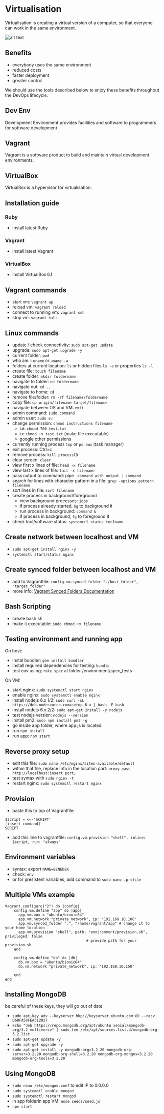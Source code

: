# Virtualisation

Virtualisation is creating a virtual version of a computer, 
so that everyone can work in the same environment.

![alt text](https://github.com/Benedek4000/eng130_virtualisation/blob/main/vagrant_diagram.png)

## Benefits

- everybody uses the same environment
- reduced costs
- faster deployment
- greater control

We should use the tools described below to 
enjoy these benefits throughout the DevOps lifecycle.

## Dev Env

Development Environment provides facilities and software 
to programmers for software development

## Vagrant

Vagrant is a software product to build and maintain virtual development environments.

## VirtualBox

VirtualBox is a hypervisor for virtualisation.

## Installation guide

### Ruby

- install latest Ruby

### Vagrant

- install latest Vagrant

### VirtualBox

- install VirtualBox 6.1

## Vagrant commands

- start vm: `vagrant up`
- reload vm: `vagrant reload`
- connect to running vm: `vagrant ssh`
- stop vm: `vagrant halt`

## Linux commands

- update / check connectivity: `sudo apt-get update`
- upgrade: `sudo apt-get upgrade -y`
- current folder: `pwd`
- who am i: `uname` or `uname -a`
- folders at current location: `ls` or hidden files `ls -a` or properties `ls -l`
- create file: `touch filename`
- create folder: `mkdir foldername`
- navigate to folder: `cd foldername`
- navigate out: `cd ..`
- navigate to home: `cd`
- remove file/folder: `rm -rf filename/foldername`
- copy file: `cp origin/filename target/filename`
- navigate between OS and VM: `exit`
- admin command: `sudo command`
- admin user: `sudo su`
- change permission: `chmod instructions filename`
	- i.e. `chmod 700 test.txt`
	- i.e `chmod +x test.txt` (make file executable)
	- google other permissions
- currently running process `top` or `ps aux` (task manager)
- exit process: Ctrl+c
- remove process: `kill processID`
- clear screen: `clear`
- view first x lines of file: `head -x filename`
- view last x lines of file: `tail -x filename`
- pass output to command: pipe ` command with output | command`
- search for lines with character pattern in a file: `grep -options pattern filename`
- sort lines in file: `sort filename`
- create process in background/foreground
	- view background processes: `jobs`
	- if process already started, `bg` to background it
	- run process in background: `command &`
	- if process in background, `fg` to foreground it
- check tool/software status: `systemcrl status toolname`

## Create network between localhost and VM

- `sudo apt-get install nginx -y`
- `systemctl start/status nginx`

## Create synced folder between localhost and VM

- add to Vagrantfile: `config.vm.synced_folder "./host_folder", "target_folder"` 
- more info: [Vagrant Synced Folders Documentation](https://www.vagrantup.com/docs/synced-folders/basic_usage)

## Bash Scripting

- create bash.sh
- make it executable: `sudo chmod +x filename`

## Testing environment and running app

On host:
- instal bundler: `gem install bundler`
- install required dependencies for testing: `bundle`
- test env using: `rake spec` at folder /environment/spec_tests

On VM:
- start nginx: `sudo systemctl start nginx`
- enable nginx: `sudo systemctl enable nginx`
- install nodejs 6.x 1/2: `sudo curl -sL https://deb.nodesource.com=setup_6.x | bash -E bash -`
- install nodejs 6.x 2/2: `sudo apt-get install -y nodejs`
- test nodejs version: `nodejs --version`
- install pm2: `sudo npm install pm2 -g`
- go inside app folder, where app.js is located
- run `npm install`
- run app: `npm start`

## Reverse proxy setup

- edit this file: `sudo nano /etc/nginx/sites-available/default`
- within that file, replace info in the location part: `proxy_pass http://localhost:insert port;`
- test syntax with `sudo nginx -t`
- restart nginx: `sudo systemctl restart nginx`

## Provision

- paste this to top of Vagrantfile:
```commandline
$script = <<-'SCRIPT'
[insert command]
SCRIPT  
```
- add this line to vagrantfile: `config.vm.provision "shell", inline: $script, run: "always" `

## Environment variables

- syntax: export `NAME=BENEDEK`
- check: `env`
- or for presistent variables, add command to `sudo nano .profile`

## Multiple VMs example

```
Vagrant.configure("2") do |config|
    config.vm.define "app" do |app|
      app.vm.box = "ubuntu/bionic64"
      app.vm.network "private_network", ip: "192.168.10.100"
      app.vm.synced_folder ".", "/home/vagrant/app" # change it to your home location 
      app.vm.provision "shell", path: "environment/provision.sh", privileged: false
                                     # provide path for your provision.sh 
    end
  
    config.vm.define "db" do |db|
      db.vm.box = "ubuntu/bionic64"
      db.vm.network "private_network", ip: "192.168.10.150"
      
    end
end
```

## Installing MongoDB

be careful of these keys, they will go out of date
- `sudo apt-key adv --keyserver hkp://keyserver.ubuntu.com:80 --recv D68FA50FEA312927`
- `echo "deb https://repo.mongodb.org/apt/ubuntu xenial/mongodb-org/3.2 multiverse" | sudo tee /etc/apt/sources.list.d/mongodb-org-3.2.list`
- `sudo apt-get update -y`
- `sudo apt-get upgrade -y`
- `sudo apt-get install -y mongodb-org=3.2.20 mongodb-org-server=3.2.20 mongodb-org-shell=3.2.20 mongodb-org-mongos=3.2.20 mongodb-org-tools=3.2.20`

## Using MongoDB

- `sudo nano /etc/mongod.conf` to edit IP to 0.0.0.0
- `sudo systemctl enable mongod`
- `sudo systemctl restart mongod`
- in app folderin app VM: `node seeds/seed.js`
- `npm start`

